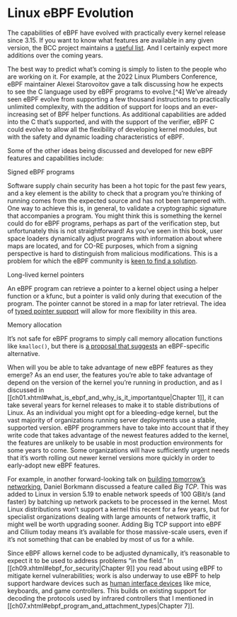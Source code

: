 # Linux eBPF Evolution

The capabilities of eBPF have evolved with practically every kernel release since 3.15. If you want to know what features are available in any given version, the BCC project maintains a [useful list](https://oreil.ly/4H5hU). And I certainly expect more additions over the coming years.

The best way to predict what’s coming is simply to listen to the people who are working on it. For example, at the 2022 Linux Plumbers Conference, eBPF maintainer Alexei Starovoitov gave a talk discussing how he expects to see the C language used by eBPF programs to evolve.[^4] We’ve already seen eBPF evolve from supporting a few thousand instructions to practically unlimited complexity, with the addition of support for loops and an ever-increasing set of BPF helper functions. As additional capabilities are added into the C that’s supported, and with the support of the verifier, eBPF C could evolve to allow all the flexibility of developing kernel modules, but with the safety and dynamic loading characteristics of eBPF.

Some of the other ideas being discussed and developed for new eBPF features and capabilities include:

Signed eBPF programs

Software supply chain security has been a hot topic for the past few years, and a key element is the ability to check that a program you’re thinking of running comes from the expected source and has not been tampered with. One way to achieve this is, in general, to validate a cryptographic signature that accompanies a program. You might think this is something the kernel could do for eBPF programs, perhaps as part of the verification step, but unfortunately this is not straightforward! As you’ve seen in this book, user space loaders dynamically adjust programs with information about where maps are located, and for CO-RE purposes, which from a signing perspective is hard to distinguish from malicious modifications. This is a problem for which the eBPF community is [keen to find a solution](https://oreil.ly/ns03-).

Long-lived kernel pointers

An eBPF program can retrieve a pointer to a kernel object using a helper function or a kfunc, but a pointer is valid only during that execution of the program. The pointer cannot be stored in a map for later retrieval. The idea of [typed pointer support](https://oreil.ly/fWVdo) will allow for more flexibility in this area.

Memory allocation

It’s not safe for eBPF programs to simply call memory allocation functions like `kmalloc()`, but there is [a proposal that suggests](https://oreil.ly/Yxxc5) an eBPF-specific alternative.

When will you be able to take advantage of new eBPF features as they emerge? As an end user, the features you’re able to take advantage of depend on the version of the kernel you’re running in production, and as I discussed in [[ch01.xhtml#what_is_ebpf_and_why_is_it_importantque|Chapter 1]], it can take several years for kernel releases to make it to stable distributions of Linux. As an individual you might opt for a bleeding-edge kernel, but the vast majority of organizations running server deployments use a stable, supported version. eBPF programmers have to take into account that if they write code that takes advantage of the newest features added to the kernel, the features are unlikely to be usable in most production environments for some years to come. Some organizations will have sufficiently urgent needs that it’s worth rolling out newer kernel versions more quickly in order to early-adopt new eBPF features.

For example, in another forward-looking talk on [building tomorrow’s networking](https://oreil.ly/IvPgd), Daniel Borkmann discussed a feature called _Big TCP_. This was added to Linux in version 5.19 to enable network speeds of 100 GBit/s (and faster) by batching up network packets to be processed in the kernel. Most Linux distributions won’t support a kernel this recent for a few years, but for specialist organizations dealing with large amounts of network traffic, it might well be worth upgrading sooner. Adding Big TCP support into eBPF and Cilium today means it’s available for those massive-scale users, even if it’s not something that can be enabled by most of us for a while.

Since eBPF allows kernel code to be adjusted dynamically, it’s reasonable to expect it to be used to address problems “in the field.” In [[ch09.xhtml#ebpf_for_security|Chapter 9]] you read about using eBPF to mitigate kernel vulnerabilities; work is also underway to use eBPF to help support hardware devices such as [human interface devices](https://oreil.ly/JVYcY) like mice, keyboards, and game controllers. This builds on existing support for decoding the protocols used by infrared controllers that I mentioned in [[ch07.xhtml#ebpf_program_and_attachment_types|Chapter 7]].
